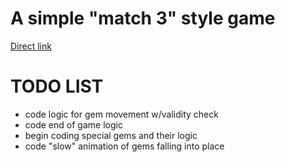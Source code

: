 # A simple "match 3" style game
[Direct link](https://shaddyjr.github.io/connect3/)

# TODO LIST
- code logic for gem movement w/validity check
- code end of game logic
- begin coding special gems and their logic
- code "slow" animation of gems falling into place